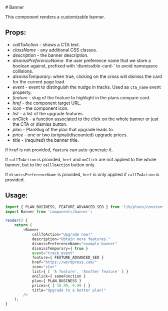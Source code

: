 # Banner

This component renders a customizable banner.

## Props:

- *callToAction* - shows a CTA text.
- *className* - any additional CSS classes.
- *description* - the banner description.
- *dismissPreferenceName*: the user preference name that we store a boolean against, prefixed with 'dismissible-card-' to avoid namespace collisions.
- *dismissTemporary*: when true, clicking on the cross will dismiss the card for the current page load.
- *event* - event to distinguish the nudge in tracks. Used as `cta_name` event property.
- *feature* - slug of the feature to highlight in the plans compare card.
- *href* - the component target URL.
- *icon* - the component icon.
- *list* - a list of the upgrade features.
- *onClick* - a function associated to the click on the whole banner or just the CTA or dismiss button.
- *plan* - PlanSlug of the plan that upgrade leads to.
- *price* - one or two (original/discounted) upgrade prices.
- *title* - (required) the banner title.

If `href` is not provided, `feature` can auto-generate it.

If `callToAction` is provided, `href` and `onClick` are not applied to the whole banner, but to the `callToAction` button only.

If `dismissPreferenceName` is provided, `href` is only applied if `callToAction` is provided.

## Usage:

```js
import { PLAN_BUSINESS, FEATURE_ADVANCED_SEO } from 'lib/plans/constants';
import Banner from 'components/banner';

render() {
	return (
		<Banner
			callToAction="Upgrade now!"
			description="Obtain more features."
			dismissPreferenceName="example-banner"
			dismissTemporary={ true }
			event="track_event"
			feature={ FEATURE_ADVANCED_SEO }
			href="https://wordpress.com/"
			icon="star"
			list={ [ 'A feature', 'Another feature' ] }
			onClick={ someFunction }
			plan={ PLAN_BUSINESS }
			prices={ [ 10.99, 9.99 ] }
			title="Upgrade to a better plan!"
		/>
	);
}
```
